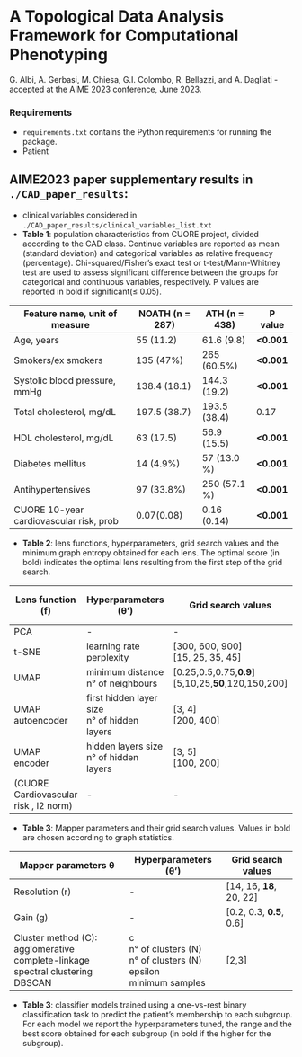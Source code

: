 # A Topological Data Analysis Framework for Computational Phenotyping 

G. Albi, A. Gerbasi, M. Chiesa, G.I. Colombo, R. Bellazzi, and A. Dagliati - accepted at the AIME 2023 conference, June 2023.

### Requirements
- ```requirements.txt``` contains the Python requirements for running the package.
- Patient

## AIME2023 paper supplementary results in ```./CAD_paper_results```:
- clinical variables considered in ```./CAD_paper_results/clinical_variables_list.txt``` 
- **Table 1**: population characteristics from CUORE project, divided according to the CAD class. Continue variables are reported as mean (standard deviation) and categorical variables as relative frequency (percentage). Chi-squared/Fisher’s exact test or t-test/Mann-Whitney test are used to assess significant difference between the groups for categorical and continuous variables, respectively. P values are reported in bold if significant(≤ 0.05).

| Feature name, unit of measure | NOATH (n = 287) | ATH (n = 438) | P value |   
| ----------------------------- | --------------- | ------------- | ------- |
| Age, years    | 55 (11.2)     | 61.6 (9.8)    | **<0.001**      |
| Smokers/ex smokers    | 135 (47%)    | 265 (60.5%)    | **<0.001**      |
| Systolic blood pressure, mmHg    | 138.4 (18.1)     | 144.3 (19.2)    | **<0.001**      |
| Total cholesterol, mg/dL    | 197.5 (38.7)     | 193.5 (38.4)    | 0.17      |
| HDL cholesterol, mg/dL    | 63 (17.5)    | 56.9 (15.5)    | **<0.001**     |
| Diabetes mellitus    | 14 (4.9%)    | 57 (13.0 %)    | **<0.001**      |
| Antihypertensives    | 97 (33.8%)    | 250 (57.1 %)    | **<0.001**      |
| CUORE 10-year cardiovascular risk, prob    | 0.07(0.08)     | 0.16 (0.14)    | **<0.001**      |

- **Table 2**: lens functions, hyperparameters, grid search values and the minimum graph entropy obtained for each lens. The optimal score (in bold) indicates the optimal lens resulting from the first step of the grid search.

| Lens function (f) | Hyperparameters (θ’) | Grid search values | Graph entropy H(g) |   
| ------------------| -------------------- | ------------------ | ------------------ |
| PCA               |          -           |      -     |     -      | 0.745              |
| t-SNE             | learning rate<br>perplexity | [300, 600, 900]<br>[15, 25, 35, 45]   | 0.682              |
| UMAP              | minimum distance<br>n° of neighbours | [0.25,0.5,0.75,**0.9**]<br> [5,10,25,**50**,120,150,200]      | **0.657**             |
| UMAP autoencoder  | first hidden layer size<br>n° of hidden layers | [3, 4]<br> [200, 400]     | 0.703            |
| UMAP encoder      | hidden layers size<br>n° of hidden layers | [3, 5]<br> [100, 200]       | 0.713              |
| (CUORE Cardiovascular risk , l2 norm)  |          -           |     -      | 0.756             |

- **Table 3**: Mapper parameters and their grid search values. Values in bold are chosen according to graph statistics.

| Mapper parameters θ | Hyperparameters (θ’) | Grid search values |   
| ------------------- | -------------------- | ------------------ |
| Resolution (r)      |          -           | [14, 16, **18**, 20, 22]|
| Gain (g)      |          -           | [0.2, 0.3, **0.5**, 0.6]|
| Cluster method (C):<br>agglomerative complete-linkage<br>spectral clustering<br>DBSCAN| c<br>n° of clusters (N)<br>n° of clusters (N)<br>epsilon<br>minimum samples | [2,3]


- **Table 3**: classifier models trained using a one-vs-rest binary classification task to predict the patient’s membership to each subgroup. For each model we report the hyperparameters tuned, the range and the best score obtained for each subgroup (in bold if the higher for the subgroup).
